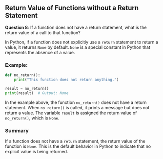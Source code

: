 ## Return Value of Functions without a Return Statement

**Question 8**: If a function does not have a return statement, what is the return value of a call to that function?

In Python, if a function does not explicitly use a `return` statement to return a value, it returns `None` by default. `None` is a special constant in Python that represents the absence of a value.

### Example:

```python
def no_return():
    print("This function does not return anything.")

result = no_return()
print(result)  # Output: None
```

In the example above, the function `no_return()` does not have a return statement.
When `no_return()` is called, it prints a message but does not return a value.
The variable `result` is assigned the return value of `no_return()`, which is `None`.

### Summary

If a function does not have a `return` statement, the return value of the function is `None`. This is the default behavior in Python to indicate that no explicit value is being returned.
